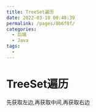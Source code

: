 ```yaml
---
title: TreeSet遍历
date: 2022-03-18 00:48:39
permalink: /pages/8b6f0f/
categories:
  - 后端
  - Java
tags:
  - 
---
```

# TreeSet遍历

先获取左边,再获取中间,再获取右边

